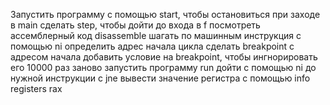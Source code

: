 Запустить программу с помощью start, чтобы остановиться при заходе в main
сделать step, чтобы дойти до входа в f
посмотреть ассемблерный код disassemble
шагать по машинным инструкция с помощью ni
определить адрес начала цикла
сделать breakpoint c адресом начала
добавить условие на breakpoint, чтобы ингнорировать его 10000 раз
заново запустить программу run
дойти с помощью ni до нужной инструкции с jne
вывести значение регистра с помощью info registers rax
